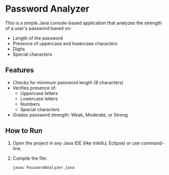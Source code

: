 # Password Analyzer 

This is a simple Java console-based application that analyzes the strength of a user's password based on:

- Length of the password
- Presence of uppercase and lowercase characters
- Digits
- Special characters

## Features

- Checks for minimum password length (8 characters)
- Verifies presence of:
  - Uppercase letters
  - Lowercase letters
  - Numbers
  - Special characters
- Grades password strength: Weak, Moderate, or Strong

## How to Run

1. Open the project in any Java IDE (like IntelliJ, Eclipse) or use command-line.
2. Compile the file:

   ```bash
   javac PasswordAnalyzer.java
